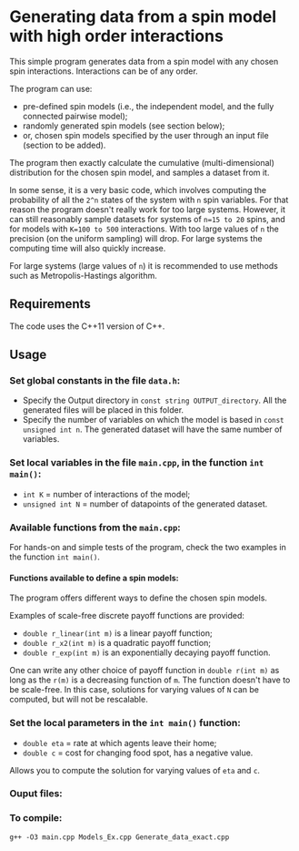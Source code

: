 # Generating data from a spin model with high order interactions

This simple program generates data from a spin model with any chosen spin interactions. Interactions can be of any order.

The program can use: 
 - pre-defined spin models (i.e., the independent model, and the fully connected pairwise model);
 - randomly generated spin models (see section below);
 - or, chosen spin models specified by the user through an input file (section to be added).

The program then exactly calculate the cumulative (multi-dimensional) distribution for the chosen spin model, and samples a dataset from it.

In some sense, it is a very basic code, which involves computing the probability of all the `2^n` states of the system with `n` spin variables.
For that reason the program doesn't really work for too large systems. However, it can still reasonably sample datasets for systems of `n=15 to 20` spins, and for models with `K=100 to 500` interactions. 
With too large values of `n` the precision (on the uniform sampling) will drop.
For large systems the computing time will also quickly increase.

For large systems (large values of `n`) it is recommended to use methods such as Metropolis-Hastings algorithm. 

## Requirements

The code uses the C++11 version of C++.

## Usage

### Set global constants in the file `data.h`:

 - Specify the Output directory in `const string OUTPUT_directory`. All the generated files will be placed in this folder.
 - Specify the number of variables on which the model is based in `const unsigned int n`. The generated dataset will have the same number of variables.

### Set local variables in the file `main.cpp`, in the function `int main()`:

 - `int K` = number of interactions of the model;
 - `unsigned int N` = number of datapoints of the generated dataset.

### Available functions from the `main.cpp`:

For hands-on and simple tests of the program, check the two examples in the function `int main()`.

#### Functions available to define a spin models:

The program offers different ways to define the chosen spin models. 

Examples of scale-free discrete payoff functions are provided:
 - `double r_linear(int m)` is a linear payoff function;
 - `double r_x2(int m)` is a quadratic payoff function;
 - `double r_exp(int m)` is an exponentially decaying payoff function.

One can write any other choice of payoff function in `double r(int m)` as long as the `r(m)` is a decreasing function of `m`. 
The function doesn't have to be scale-free. In this case, solutions for varying values of `N` can be computed, but will not be rescalable.

### Set the local parameters in the `int main()` function:

 - `double eta` = rate at which agents leave their home;
 - `double c` = cost for changing food spot, has a negative value.

Allows you to compute the solution for varying values of `eta` and `c`.

### Ouput files:

### To compile:

`g++ -O3 main.cpp Models_Ex.cpp Generate_data_exact.cpp`


